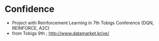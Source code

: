 # Confidence
- Project with Reinforcement Learning in 7th Tobigs Conference (DQN, REINFORCE, A2C)
- from Tobigs 9th ; http://www.datamarket.kr/xe/
